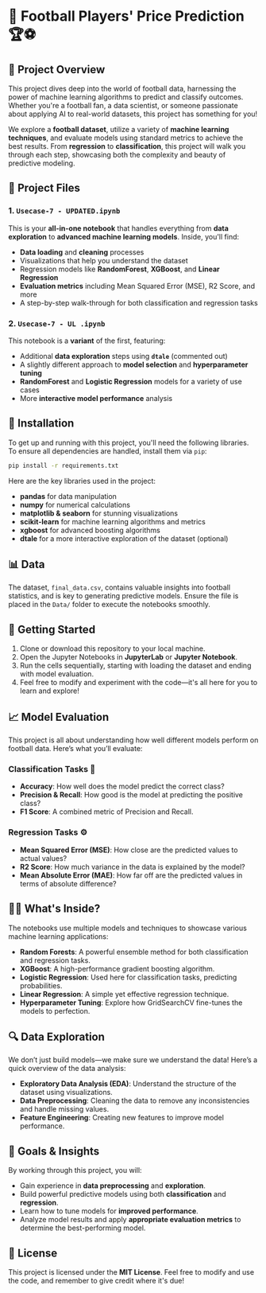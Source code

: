 

# 🚀 Football Players' Price Prediction 🏆⚽

## 🌟 Project Overview

This project dives deep into the world of football data, harnessing the power of machine learning algorithms to predict and classify outcomes. Whether you're a football fan, a data scientist, or someone passionate about applying AI to real-world datasets, this project has something for you! 

We explore a **football dataset**, utilize a variety of **machine learning techniques**, and evaluate models using standard metrics to achieve the best results. From **regression** to **classification**, this project will walk you through each step, showcasing both the complexity and beauty of predictive modeling.

## 📂 Project Files

### 1. `Usecase-7 - UPDATED.ipynb`
This is your **all-in-one notebook** that handles everything from **data exploration** to **advanced machine learning models**. Inside, you'll find:
- **Data loading** and **cleaning** processes
- Visualizations that help you understand the dataset
- Regression models like **RandomForest**, **XGBoost**, and **Linear Regression**
- **Evaluation metrics** including Mean Squared Error (MSE), R2 Score, and more
- A step-by-step walk-through for both classification and regression tasks

### 2. `Usecase-7 - UL .ipynb`
This notebook is a **variant** of the first, featuring:
- Additional **data exploration** steps using **`dtale`** (commented out)
- A slightly different approach to **model selection** and **hyperparameter tuning**
- **RandomForest** and **Logistic Regression** models for a variety of use cases
- More **interactive model performance** analysis

## 🔧 Installation

To get up and running with this project, you'll need the following libraries. To ensure all dependencies are handled, install them via `pip`:

```bash
pip install -r requirements.txt
```

Here are the key libraries used in the project:
- **pandas** for data manipulation
- **numpy** for numerical calculations
- **matplotlib & seaborn** for stunning visualizations
- **scikit-learn** for machine learning algorithms and metrics
- **xgboost** for advanced boosting algorithms
- **dtale** for a more interactive exploration of the dataset (optional)

## 📊 Data

The dataset, `final_data.csv`, contains valuable insights into football statistics, and is key to generating predictive models. Ensure the file is placed in the `Data/` folder to execute the notebooks smoothly.

## 🚀 Getting Started

1. Clone or download this repository to your local machine.
2. Open the Jupyter Notebooks in **JupyterLab** or **Jupyter Notebook**.
3. Run the cells sequentially, starting with loading the dataset and ending with model evaluation.
4. Feel free to modify and experiment with the code—it's all here for you to learn and explore!

## 📈 Model Evaluation

This project is all about understanding how well different models perform on football data. Here’s what you’ll evaluate:

### **Classification Tasks** 🏅
- **Accuracy**: How well does the model predict the correct class?
- **Precision & Recall**: How good is the model at predicting the positive class?
- **F1 Score**: A combined metric of Precision and Recall.

### **Regression Tasks** ⚙️
- **Mean Squared Error (MSE)**: How close are the predicted values to actual values?
- **R2 Score**: How much variance in the data is explained by the model?
- **Mean Absolute Error (MAE)**: How far off are the predicted values in terms of absolute difference?

## 🧑‍💻 What's Inside?

The notebooks use multiple models and techniques to showcase various machine learning applications:
- **Random Forests**: A powerful ensemble method for both classification and regression tasks.
- **XGBoost**: A high-performance gradient boosting algorithm.
- **Logistic Regression**: Used here for classification tasks, predicting probabilities.
- **Linear Regression**: A simple yet effective regression technique.
- **Hyperparameter Tuning**: Explore how GridSearchCV fine-tunes the models to perfection.

## 🔍 Data Exploration

We don’t just build models—we make sure we understand the data! Here’s a quick overview of the data analysis:
- **Exploratory Data Analysis (EDA)**: Understand the structure of the dataset using visualizations.
- **Data Preprocessing**: Cleaning the data to remove any inconsistencies and handle missing values.
- **Feature Engineering**: Creating new features to improve model performance.

## 🎯 Goals & Insights

By working through this project, you will:
- Gain experience in **data preprocessing** and **exploration**.
- Build powerful predictive models using both **classification** and **regression**.
- Learn how to tune models for **improved performance**.
- Analyze model results and apply **appropriate evaluation metrics** to determine the best-performing model.

## 🏅 License

This project is licensed under the **MIT License**. Feel free to modify and use the code, and remember to give credit where it's due!

